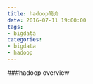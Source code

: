 ```yaml
---
title: hadoop简介
date: 2016-07-11 19:00:00
tags: 
- bigdata
categories:
- bigdata
- hadoop
---
```


###hadoop overview
